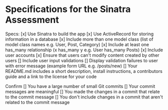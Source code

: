 # Specifications for the Sinatra Assessment

Specs:
[x] Use Sinatra to build the app
[x] Use ActiveRecord for storing information in a database
[x] Include more than one model class (list of model class names e.g. User, Post, Category)
[x] Include at least one has_many relationship (x has_many y e.g. User has_many Posts)
[x] Include user accounts
[x] Ensure that users can't modify content created by other users
[] Include user input validations
[] Display validation failures to user with error message (example form URL e.g. /posts/new)
[] Your README.md includes a short description, install instructions, a contributors guide and a link to the license for your code

Confirm
[] You have a large number of small Git commits
[] Your commit messages are meaningful
[] You made the changes in a commit that relate to the commit message
[] You don't include changes in a commit that aren't related to the commit message
